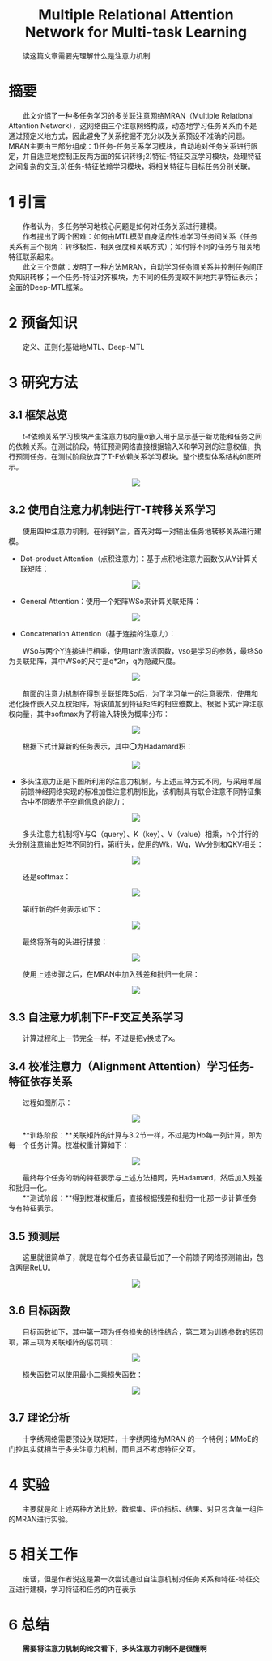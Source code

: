 # <center>Multiple Relational Attention Network for Multi-task Learning</center>
&emsp;&emsp;读这篇文章需要先理解什么是注意力机制  
# 摘要  
&emsp;&emsp;此文介绍了一种多任务学习的多关联注意网络MRAN（Multiple Relational Attention Network），这网络由三个注意网络构成，动态地学习任务关系而不是通过预定义地方式，因此避免了关系挖掘不充分以及关系预设不准确的问题。MRAN主要由三部分组成：1)任务-任务关系学习模块，自动地对任务关系进行限定，并自适应地控制正反两方面的知识转移;2)特征-特征交互学习模块，处理特征之间复杂的交互;3)任务-特征依赖学习模块，将相关特征与目标任务分别关联。  
# 1 引言  
&emsp;&emsp;作者认为，多任务学习地核心问题是如何对任务关系进行建模。  
&emsp;&emsp;作者提出了两个困难：如何由MTL模型自身适应性地学习任务间关系（任务关系有三个视角：转移极性、相关强度和关联方式）；如何将不同的任务与相关地特征联系起来。  
&emsp;&emsp;此文三个贡献：发明了一种方法MRAN，自动学习任务间关系并控制任务间正负知识转移；一个任务-特征对齐模块，为不同的任务提取不同地共享特征表示；全面的Deep-MTL框架。  
# 2 预备知识  
&emsp;&emsp;定义、正则化基础地MTL、Deep-MTL  
# 3 研究方法  
## 3.1 框架总览  
&emsp;&emsp;t-f依赖关系学习模块产生注意力权向量α嵌入用于显示基于新功能和任务之间的依赖关系。在测试阶段，特征预测网络直接根据输入X和学习到的注意权值，执行预测任务。在测试阶段放弃了T-F依赖关系学习模块。整个模型体系结构如图所示。  

<div align=center><img src="./pictures/Multiple_Relational_Attention_Network_for_Multi-task_Learning/1.png"/></div>  

## 3.2 使用自注意力机制进行T-T转移关系学习  
&emsp;&emsp;使用四种注意力机制，在得到Y后，首先对每一对输出任务地转移关系进行建模。  

- Dot-product Attention（点积注意力）：基于点积地注意力函数仅从Y计算关联矩阵：  
<div align=center><img src="./pictures/Multiple_Relational_Attention_Network_for_Multi-task_Learning/2.png"/></div>  

- General Attention：使用一个矩阵WSo来计算关联矩阵：  
<div align=center><img src="./pictures/Multiple_Relational_Attention_Network_for_Multi-task_Learning/3.png"/></div>  

- Concatenation Attention（基于连接的注意力）：  

&emsp;&emsp;WSo与两个Y连接进行相乘，使用tanh激活函数，vso是学习的参数，最终So为关联矩阵，其中WSo的尺寸是q*2n，q为隐藏尺度。  
<div align=center><img src="./pictures/Multiple_Relational_Attention_Network_for_Multi-task_Learning/4.png"/></div>  

&emsp;&emsp;前面的注意力机制在得到关联矩阵So后，为了学习单一的注意表示，使用和池化操作嵌入交互权矩阵，将该值加到特征矩阵的相应维数上。根据下式计算注意权向量，其中softmax为了将输入转换为概率分布：  
<div align=center><img src="./pictures/Multiple_Relational_Attention_Network_for_Multi-task_Learning/5.png"/></div>  

&emsp;&emsp;根据下式计算新的任务表示，其中⭕为Hadamard积：  
<div align=center><img src="./pictures/Multiple_Relational_Attention_Network_for_Multi-task_Learning/6.png"/></div>  

- 多头注意力正是下图所利用的注意力机制，与上述三种方式不同，与采用单层前馈神经网络实现的标准加性注意机制相比，该机制具有联合注意不同特征集合中不同表示子空间信息的能力：  
<div align=center><img src="./pictures/Multiple_Relational_Attention_Network_for_Multi-task_Learning/12.png"/></div>  

&emsp;&emsp;多头注意力机制将Y与Q（query）、K（key）、V（value）相乘，h个并行的头分别注意输出矩阵不同的行，第i行头，使用的Wk，Wq，Wv分别和QKV相关：  
<div align=center><img src="./pictures/Multiple_Relational_Attention_Network_for_Multi-task_Learning/7.png"/></div>  

&emsp;&emsp;还是softmax：  
<div align=center><img src="./pictures/Multiple_Relational_Attention_Network_for_Multi-task_Learning/8.png"/></div>  

&emsp;&emsp;第i行新的任务表示如下：  
<div align=center><img src="./pictures/Multiple_Relational_Attention_Network_for_Multi-task_Learning/9.png"/></div>  

&emsp;&emsp;最终将所有的头进行拼接：  
<div align=center><img src="./pictures/Multiple_Relational_Attention_Network_for_Multi-task_Learning/10.png"/></div>  

&emsp;&emsp;使用上述步骤之后，在MRAN中加入残差和批归一化层：  
<div align=center><img src="./pictures/Multiple_Relational_Attention_Network_for_Multi-task_Learning/11.png"/></div>  

## 3.3 自注意力机制下F-F交互关系学习  
&emsp;&emsp;计算过程和上一节完全一样，不过是把y换成了x。  
## 3.4 校准注意力（Alignment Attention）学习任务-特征依存关系  
&emsp;&emsp;过程如图所示：  
<div align=center><img src="./pictures/Multiple_Relational_Attention_Network_for_Multi-task_Learning/14.png"/></div>  

&emsp;&emsp;**训练阶段：**关联矩阵的计算与3.2节一样，不过是为Ho每一列计算，即为每一个任务计算。校准权重计算如下：  
<div align=center><img src="./pictures/Multiple_Relational_Attention_Network_for_Multi-task_Learning/13.png"/></div>  

&emsp;&emsp;最终每个任务的新的特征表示与上述方法相同，先Hadamard，然后加入残差和批归一化。  
&emsp;&emsp;**测试阶段：**得到校准权重后，直接根据残差和批归一化那一步计算任务专有特征表示。  
## 3.5 预测层  
&emsp;&emsp;这里就很简单了，就是在每个任务表征最后加了一个前馈子网络预测输出，包含两层ReLU。  
<div align=center><img src="./pictures/Multiple_Relational_Attention_Network_for_Multi-task_Learning/15.png"/></div>  

## 3.6 目标函数  
&emsp;&emsp;目标函数如下，其中第一项为任务损失的线性结合，第二项为训练参数的惩罚项，第三项为关联矩阵的惩罚项：  
<div align=center><img src="./pictures/Multiple_Relational_Attention_Network_for_Multi-task_Learning/16.png"/></div>  

&emsp;&emsp;损失函数可以使用最小二乘损失函数：  
<div align=center><img src="./pictures/Multiple_Relational_Attention_Network_for_Multi-task_Learning/17.png"/></div>  

## 3.7 理论分析  
&emsp;&emsp;十字绣网络需要预设关联矩阵，十字绣网络为MRAN
的一个特例；MMoE的门控其实就相当于多头注意力机制，而且其不考虑特征交互。  
# 4 实验  
&emsp;&emsp;主要就是和上述两种方法比较。数据集、评价指标、结果、对只包含单一组件的MRAN进行实验。  
# 5 相关工作  
&emsp;&emsp;废话，但是作者说这是第一次尝试通过自注意机制对任务关系和特征-特征交互进行建模，学习特征和任务的内在表示  
# 6 总结  
&emsp;&emsp;**需要将注意力机制的论文看下，多头注意力机制不是很懂啊**  
